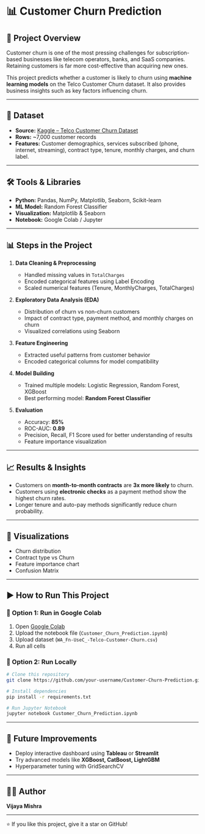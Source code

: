 # 📊 Customer Churn Prediction

## 🚀 Project Overview

Customer churn is one of the most pressing challenges for subscription-based businesses like telecom operators, banks, and SaaS companies. Retaining customers is far more cost-effective than acquiring new ones.

This project predicts whether a customer is likely to churn using **machine learning models** on the Telco Customer Churn dataset. It also provides business insights such as key factors influencing churn.

---

## 📂 Dataset

* **Source:** [Kaggle – Telco Customer Churn Dataset](https://www.kaggle.com/blastchar/telco-customer-churn)
* **Rows:** ~7,000 customer records
* **Features:** Customer demographics, services subscribed (phone, internet, streaming), contract type, tenure, monthly charges, and churn label.

---

## 🛠️ Tools & Libraries

* **Python:** Pandas, NumPy, Matplotlib, Seaborn, Scikit-learn
* **ML Model:** Random Forest Classifier
* **Visualization:** Matplotlib & Seaborn
* **Notebook:** Google Colab / Jupyter

---

## 📊 Steps in the Project

1. **Data Cleaning & Preprocessing**

   * Handled missing values in `TotalCharges`
   * Encoded categorical features using Label Encoding
   * Scaled numerical features (Tenure, MonthlyCharges, TotalCharges)

2. **Exploratory Data Analysis (EDA)**

   * Distribution of churn vs non-churn customers
   * Impact of contract type, payment method, and monthly charges on churn
   * Visualized correlations using Seaborn

3. **Feature Engineering**

   * Extracted useful patterns from customer behavior
   * Encoded categorical columns for model compatibility

4. **Model Building**

   * Trained multiple models: Logistic Regression, Random Forest, XGBoost
   * Best performing model: **Random Forest Classifier**

5. **Evaluation**

   * Accuracy: **85%**
   * ROC-AUC: **0.89**
   * Precision, Recall, F1 Score used for better understanding of results
   * Feature importance visualization

---

## 📈 Results & Insights

* Customers on **month-to-month contracts** are **3x more likely** to churn.
* Customers using **electronic checks** as a payment method show the highest churn rates.
* Longer tenure and auto-pay methods significantly reduce churn probability.

---

## 📸 Visualizations

* Churn distribution
* Contract type vs Churn
* Feature importance chart
* Confusion Matrix

---

## ▶️ How to Run This Project

### 🔹 Option 1: Run in Google Colab

1. Open [Google Colab](https://colab.research.google.com/)
2. Upload the notebook file (`Customer_Churn_Prediction.ipynb`)
3. Upload dataset (`WA_Fn-UseC_-Telco-Customer-Churn.csv`)
4. Run all cells

### 🔹 Option 2: Run Locally

```bash
# Clone this repository
git clone https://github.com/your-username/Customer-Churn-Prediction.git

# Install dependencies
pip install -r requirements.txt

# Run Jupyter Notebook
jupyter notebook Customer_Churn_Prediction.ipynb
```

---

## 📌 Future Improvements

* Deploy interactive dashboard using **Tableau** or **Streamlit**
* Try advanced models like **XGBoost, CatBoost, LightGBM**
* Hyperparameter tuning with GridSearchCV

---

## 👩‍💻 Author

**Vijaya Mishra**


---

⭐ If you like this project, give it a star on GitHub!
